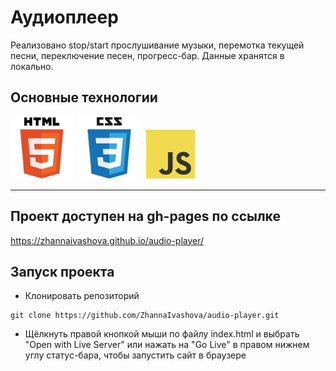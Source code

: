 # Аудиоплеер

Реализовано stop/start прослушивание музыки, перемотка текущей песни, переключение песен, прогресс-бар.
Данные хранятся в локально.

## Основные технологии

<img src="https://github.com/devicons/devicon/blob/master/icons/html5/html5-original-wordmark.svg" title="HTML" alt="HTML" width="100" height="100"/>&nbsp;
<img src="https://github.com/devicons/devicon/blob/master/icons/css3/css3-original-wordmark.svg" title="CSS" alt="CSS" width="100" height="100"/>&nbsp;
<img src="https://github.com/devicons/devicon/blob/master/icons/javascript/javascript-original.svg" title="JavaScript" alt="JavaScript" width="80" height="80"/>&nbsp;

---

## Проект доступен на gh-pages по ссылке

https://zhannaivashova.github.io/audio-player/

## Запуск проекта

- Клонировать репозиторий

```
git clone https://github.com/ZhannaIvashova/audio-player.git

```

- Щёлкнуть правой кнопкой мыши по файлу index.html и выбрать "Open with Live Server" или нажать на "Go Live" в правом нижнем углу статус-бара, чтобы запустить сайт в браузере
